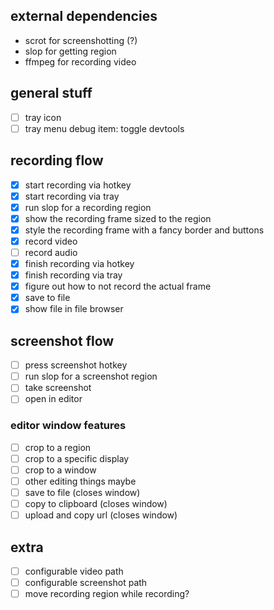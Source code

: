 ## external dependencies

- scrot for screenshotting (?)
- slop for getting region
- ffmpeg for recording video

## general stuff

- [ ] tray icon
- [ ] tray menu debug item: toggle devtools

## recording flow

- [x] start recording via hotkey
- [x] start recording via tray
- [x] run slop for a recording region
- [x] show the recording frame sized to the region
- [x] style the recording frame with a fancy border and buttons
- [x] record video
- [ ] record audio
- [x] finish recording via hotkey
- [x] finish recording via tray
- [x] figure out how to not record the actual frame
- [x] save to file
- [x] show file in file browser

## screenshot flow

- [ ] press screenshot hotkey
- [ ] run slop for a screenshot region
- [ ] take screenshot
- [ ] open in editor

### editor window features

- [ ] crop to a region
- [ ] crop to a specific display
- [ ] crop to a window
- [ ] other editing things maybe
- [ ] save to file (closes window)
- [ ] copy to clipboard (closes window)
- [ ] upload and copy url (closes window)

## extra

- [ ] configurable video path
- [ ] configurable screenshot path
- [ ] move recording region while recording?
